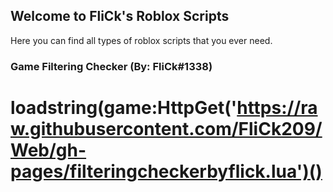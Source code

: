 ## Welcome to FliCk's Roblox Scripts

Here you can find all types of roblox scripts that you ever need.

### Game Filtering Checker (By: FliCk#1338)

# loadstring(game:HttpGet('https://raw.githubusercontent.com/FliCk209/Web/gh-pages/filteringcheckerbyflick.lua')()
